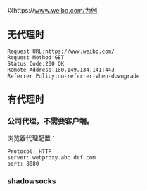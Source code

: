 


以https://www.weibo.com/为例




## 无代理时


```
Request URL:https://www.weibo.com/
Request Method:GET
Status Code:200 OK
Remote Address:180.149.134.141:443
Referrer Policy:no-referrer-when-downgrade

```


## 有代理时

### 公司代理，不需要客户端。

浏览器代理配置：
```
Protocol: HTTP
server: webproxy.abc.def.com
port: 8080
```

### shadowsocks
